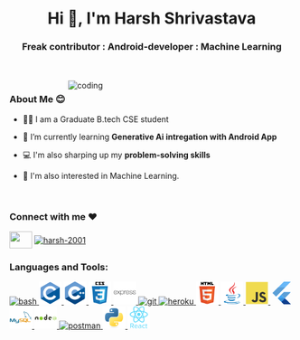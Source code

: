 
<h1 align="center">Hi 👋, I'm Harsh Shrivastava</h1>
<h3 align="center">Freak contributor : Android-developer : Machine Learning  </h3>
<br>
<br>
<img alt="coding" align="right" width="400" src="https://camo.githubusercontent.com/fa73289736064aba480d0708da37d7aa183a8c3e2bcc2f58c54285a3bbbeecc1/68747470733a2f2f7777772e61616c7068612e6e65742f77702d636f6e74656e742f75706c6f6164732f323032302f31322f66756c6c2d737461636b2d646576656c6f706d656e742e676966">

<h3 align="left">About Me 😊</h3>
 
- 👨‍🎓 I am a Graduate B.tech CSE student

- 🌱 I’m currently learning **Generative Ai intregation  with Android App**

- 💻 I'm also sharping up my **problem-solving skills**

- 🎐 I'm also interested in Machine Learning.


<br>

<h3 align="left">Connect with me ❤</h3>
<p align="left">
<a href="https://www.linkedin.com/in/harsh-2001/" 
target="blank"><img align="center" src="https://raw.githubusercontent.com/rahuldkjain/github-profile-readme-generator/master/src/images/icons/Social/linked-in-alt.svg"  height="30" width="40" /></a>
<a href="https://www.codechef.com/users/harshu_2001" target="blank"><img align="center" src="https://cdn.jsdelivr.net/npm/simple-icons@3.1.0/icons/codechef.svg" alt="harsh-2001" height="30" width="40" /></a>
</p>

<h3 align="left">Languages and Tools:</h3>
<p align="left"> <a href="https://www.gnu.org/software/bash/" target="_blank" rel="noreferrer"> <img src="https://www.vectorlogo.zone/logos/gnu_bash/gnu_bash-icon.svg" alt="bash" width="40" height="40"/> </a>
 <a href="https://www.cprogramming.com/" target="_blank" rel="noreferrer"> <img src="https://raw.githubusercontent.com/devicons/devicon/master/icons/c/c-original.svg" alt="c" width="40" height="40"/> </a> <a href="https://www.w3schools.com/cpp/" target="_blank" rel="noreferrer"> <img src="https://raw.githubusercontent.com/devicons/devicon/master/icons/cplusplus/cplusplus-original.svg" alt="cplusplus" width="40" height="40"/> </a> <a href="https://www.w3schools.com/css/" target="_blank" rel="noreferrer"> <img src="https://raw.githubusercontent.com/devicons/devicon/master/icons/css3/css3-original-wordmark.svg" alt="css3" width="40" height="40"/> </a> <a href="https://expressjs.com" target="_blank" rel="noreferrer"> <img src="https://raw.githubusercontent.com/devicons/devicon/master/icons/express/express-original-wordmark.svg" alt="express" width="40" height="40"/> </a> <a href="https://git-scm.com/" target="_blank" rel="noreferrer"> <img src="https://www.vectorlogo.zone/logos/git-scm/git-scm-icon.svg" alt="git" width="40" height="40"/> </a> <a href="https://heroku.com" target="_blank" rel="noreferrer"> <img src="https://www.vectorlogo.zone/logos/heroku/heroku-icon.svg" alt="heroku" width="40" height="40"/> </a> <a href="https://www.w3.org/html/" target="_blank" rel="noreferrer"> <img src="https://raw.githubusercontent.com/devicons/devicon/master/icons/html5/html5-original-wordmark.svg" alt="html5" width="40" height="40"/> </a> <a href="https://www.java.com" target="_blank" rel="noreferrer"> <img src="https://raw.githubusercontent.com/devicons/devicon/master/icons/java/java-original.svg" alt="java" width="40" height="40"/> </a>
 <a href="https://developer.mozilla.org/en-US/docs/Web/JavaScript" target="_blank" rel="noreferrer"> <img src="https://raw.githubusercontent.com/devicons/devicon/master/icons/javascript/javascript-original.svg" alt="javascript" width="40" height="40"/> </a> <a href="https://www.mongodb.com/" target="_blank" rel="noreferrer"> <img src="data:image/svg+xml;utf8,%3Csvg%20xmlns%3D%22http%3A%2F%2Fwww.w3.org%2F2000%2Fsvg%22%20enable-background%3D%22new%200%200%2024%2024%22%20viewBox%3D%220%200%2024%2024%22%3E%3Cpolygon%20fill%3D%22%230D47A1%22%20points%3D%2211.536%2021.231%2014.305%2024%2021.695%2024%2015.232%2017.537%2011.536%2021.231%22%2F%3E%3Cpolygon%20fill%3D%22%2342A5F5%22%20points%3D%227.849%2017.538%2011.539%2013.848%2015.229%2017.538%2011.539%2021.229%207.849%2017.538%22%2F%3E%3Cpolygon%20fill%3D%22%235A9FD7%22%20points%3D%2215.233%2017.536%2015.231%2017.536%2015.231%2017.536%2015.232%2017.536%2015.232%2017.536%2015.233%2017.536%22%2F%3E%3Cpolygon%20fill%3D%22%230B3E8C%22%20points%3D%2215.372%2017.677%2017.02%2019.337%2013.11%2020.688%2012.054%2021.744%2011.54%2021.23%2011.536%2021.231%2014.305%2024%2021.695%2024%2015.372%2017.677%22%2F%3E%3Cpolygon%20fill%3D%22%233990D5%22%20points%3D%2215.227%2017.536%207.852%2017.536%207.849%2017.538%2011.539%2021.229%2015.229%2017.538%2015.227%2017.536%22%2F%3E%3Cdefs%3E%3Cpolyline%20id%3D%22a%22%20points%3D%2213.11%2020.688%2011.54%2021.23%2012.054%2021.744%2013.11%2020.688%22%2F%3E%3C%2Fdefs%3E%3Cdefs%3E%3Cpath%20id%3D%22b%22%20d%3D%22M11.539%2C21.229l-0.003%2C0.003L11.539%2C21.229%20M15.232%2C17.536L15.232%2C17.536l0.14%2C0.141L15.232%2C17.536%20M15.231%2C17.536l-3.692%2C3.692l3.69-3.69l0%2C0L15.231%2C17.536L15.231%2C17.536%22%2F%3E%3C%2Fdefs%3E%3Cdefs%3E%3Cpolyline%20id%3D%22c%22%20points%3D%2215.232%2017.536%2015.231%2017.536%2015.232%2017.537%2015.232%2017.536%2015.232%2017.536%22%2F%3E%3C%2Fdefs%3E%3Cdefs%3E%3Cpath%20id%3D%22d%22%20d%3D%22M11.539%2C21.229l-0.003%2C0.003l0.004-0.001L11.539%2C21.229%20M15.232%2C17.537L15.232%2C17.537l-0.002%2C0.002l0.515%2C0.515l-2.634%2C2.634l3.91-1.35l-1.648-1.661L15.232%2C17.537%22%2F%3E%3C%2Fdefs%3E%3Cdefs%3E%3Cpolyline%20id%3D%22e%22%20points%3D%2215.229%2017.538%2011.539%2021.229%2015.229%2017.539%2015.229%2017.538%22%2F%3E%3C%2Fdefs%3E%3Cdefs%3E%3Cpolyline%20id%3D%22f%22%20points%3D%2215.229%2017.539%2011.539%2021.229%2011.54%2021.23%2013.11%2020.688%2015.744%2018.054%2015.229%2017.539%22%2F%3E%3C%2Fdefs%3E%3Cpath%20fill%3D%22%2368B7F7%22%20d%3D%22M21.695%2C11.073h-7.391l-2.768%2C2.768l3.694%2C3.694h0.002L21.695%2C11.073L21.695%2C11.073z%20M21.695%2C0h-7.391l-12%2C11.999L6%2C15.695L21.695%2C0L21.695%2C0z%22%2F%3E%3Cpath%20fill%3D%22%235B9FD7%22%20d%3D%22M20.844%2C11.073h-6.539l-2.768%2C2.768l3.694%2C3.694h0.002l5.611-5.611V11.073L20.844%2C11.073z%20M15.695%2C6H8.304l-5.999%2C5.999L6%2C15.695L15.695%2C6L15.695%2C6z%22%2F%3E%3C%2Fsvg%3E" alt="Flutter" width="40" height="40"/> </a> <a href="https://www.mysql.com/" target="_blank" rel="noreferrer"> <img src="https://raw.githubusercontent.com/devicons/devicon/master/icons/mysql/mysql-original-wordmark.svg" alt="mysql" width="40" height="40"/> </a> <a href="https://nodejs.org" target="_blank" rel="noreferrer"> <img src="https://raw.githubusercontent.com/devicons/devicon/master/icons/nodejs/nodejs-original-wordmark.svg" alt="nodejs" width="40" height="40"/> </a> <a href="https://postman.com" target="_blank" rel="noreferrer"> <img src="https://www.vectorlogo.zone/logos/getpostman/getpostman-icon.svg" alt="postman" width="40" height="40"/> </a> <a href="https://www.python.org" target="_blank" rel="noreferrer"> <img src="https://raw.githubusercontent.com/devicons/devicon/master/icons/python/python-original.svg" alt="python" width="40" height="40"/> </a> <a href="https://reactjs.org/" target="_blank" rel="noreferrer"> <img src="https://raw.githubusercontent.com/devicons/devicon/master/icons/react/react-original-wordmark.svg" alt="react" width="40" height="40"/> </a> 
  </p>


